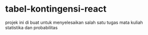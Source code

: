 # tabel-kontingensi-react

projek ini di buat untuk menyelesaikan salah satu tugas mata kuliah statistika dan probabilitas

